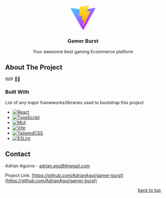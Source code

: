 <!-- PROJECT LOGO -->

<a name="readme-top"></a>
<br />

<div align="center">
  <a href="https://github.com/AdrianAgui/gamer-burst">
    <img src="public/favicon.svg" alt="Logo" width="80" height="80">
  </a>

  <h3 align="center">Gamer Burst</h3>

  <p align="center">
    Your awesome best gaming Ecommerce platform
  </p>
</div>

<!-- ABOUT THE PROJECT -->

## About The Project

WIP 🔨👷

### Built With

List of any major frameworks/libraries used to bootstrap this project.

- [![React][react.js]][react-url]
- [![TypeScript][typescript]][typescript-url]
- [![MUI][mui]][mui-url]
- [![Vite][vite]][vite-url]
- [![TailwindCSS][tailwind]][tailwind-url]
- [![ESLint][eslint]][eslint-url]

<!-- CONTACT -->

## Contact

Adrian Aguirre - adrian.agui9@gmail.com

Project Link: [https://github.com/AdrianAgui/gamer-burst](https://github.com/AdrianAgui/gamer-burst)

<p align="right"><a href="#readme-top">back to top</a></p>

<!-- MARKDOWN LINKS & IMAGES -->

[react.js]: https://img.shields.io/badge/React-20232A?style=for-the-badge&logo=react&logoColor=61DAFB
[react-url]: https://reactjs.org/
[typescript]: https://img.shields.io/badge/typescript-%23007ACC.svg?style=for-the-badge&logo=typescript&logoColor=white
[typescript-url]: https://www.typescriptlang.org/
[mui]: https://img.shields.io/badge/MUI-%230081CB.svg?style=for-the-badge&logo=mui&logoColor=white
[mui-url]: https://mui.com/
[vite]: https://img.shields.io/badge/vite-%23646CFF.svg?style=for-the-badge&logo=vite&logoColor=white
[vite-url]: https://vitejs.dev/
[tailwind]: https://img.shields.io/badge/tailwindcss-%2338B2AC.svg?style=for-the-badge&logo=tailwind-css&logoColor=white
[tailwind-url]: https://tailwindcss.com/
[eslint]: https://img.shields.io/badge/ESLint-4B3263?style=for-the-badge&logo=eslint&logoColor=white
[eslint-url]: https://eslint.org/
